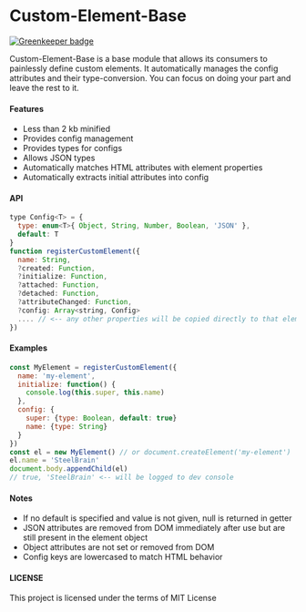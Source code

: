 Custom-Element-Base
==================

[![Greenkeeper badge](https://badges.greenkeeper.io/steelbrain/custom-element-base.svg)](https://greenkeeper.io/)

Custom-Element-Base is a base module that allows its consumers to painlessly define custom elements. It automatically manages the config attributes and their type-conversion. You can focus on doing your part and leave the rest to it.

#### Features

  - Less than 2 kb minified
  - Provides config management
  - Provides types for configs
  - Allows JSON types
  - Automatically matches HTML attributes with element properties
  - Automatically extracts initial attributes into config

#### API

```js
type Config<T> = {
  type: enum<T>{ Object, String, Number, Boolean, 'JSON' },
  default: T
}
function registerCustomElement({
  name: String,
  ?created: Function,
  ?initialize: Function,
  ?attached: Function,
  ?detached: Function,
  ?attributeChanged: Function,
  ?config: Array<string, Config>
  .... // <-- any other properties will be copied directly to that element's prototype
})
```

#### Examples

```js
const MyElement = registerCustomElement({
  name: 'my-element',
  initialize: function() {
    console.log(this.super, this.name)
  },
  config: {
    super: {type: Boolean, default: true}
    name: {type: String}
  }
})
const el = new MyElement() // or document.createElement('my-element')
el.name = 'SteelBrain'
document.body.appendChild(el)
// true, 'SteelBrain' <-- will be logged to dev console
```

#### Notes

  - If no default is specified and value is not given, null is returned in getter
  - JSON attributes are removed from DOM immediately after use but are still present in the element object
  - Object attributes are not set or removed from DOM
  - Config keys are lowercased to match HTML behavior

#### LICENSE

This project is licensed under the terms of MIT License
